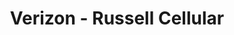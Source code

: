 ---
title: "Verizon - Russell Cellular"
url: /wayland/verizon-russell-cellular/
shop: mobile phone
---